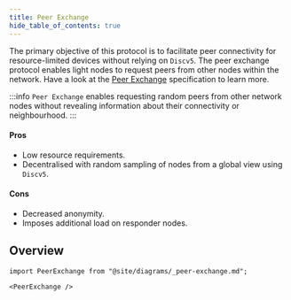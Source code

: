 ```yaml
---
title: Peer Exchange
hide_table_of_contents: true
---
```


The primary objective of this protocol is to facilitate peer connectivity for resource-limited devices without relying on `Discv5`. The peer exchange protocol enables light nodes to request peers from other nodes within the network. Have a look at the [Peer Exchange](https://rfc.vac.dev/spec/34/) specification to learn more.

:::info
`Peer Exchange` enables requesting random peers from other network nodes without revealing information about their connectivity or neighbourhood.
:::

#### Pros

- Low resource requirements.
- Decentralised with random sampling of nodes from a global view using `Discv5`.

#### Cons

- Decreased anonymity.
- Imposes additional load on responder nodes.

## Overview

```mdx-code-block
import PeerExchange from "@site/diagrams/_peer-exchange.md";

<PeerExchange />
```